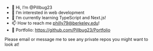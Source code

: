 - 👋 Hi, I’m @Pillbug23
- 👀 I’m interested in web development
- 🌱 I’m currently learning TypeScript and Next.js!
- 📫 How to reach me philly79@berkeley.edu!
- 💼 Portfolio: https://github.com/Pillbug23/Portfolio

Please email or message me to see any private repos you might want to look at!

<!---
Pillbug23/Pillbug23 is a ✨ special ✨ repository because its `README.md` (this file) appears on your GitHub profile.
You can click the Preview link to take a look at your changes.
--->
